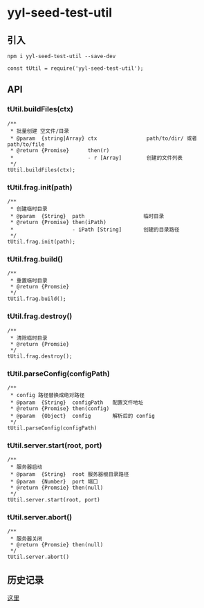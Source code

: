 # yyl-seed-test-util

## 引入
```
npm i yyl-seed-test-util --save-dev
```

```
const tUtil = require('yyl-seed-test-util');
```

## API

### tUtil.buildFiles(ctx)

```
/**
 * 批量创建 空文件/目录
 * @param  {string|Array} ctx                path/to/dir/ 或者 path/to/file
 * @return {Promise}      then(r)
 *                        - r [Array]        创建的文件列表
 */
tUtil.buildFiles(ctx);
```

### tUtil.frag.init(path)

```
/**
 * 创建临时目录
 * @param  {String}  path                   临时目录
 * @return {Promise} then(iPath)
 *                   - iPath [String]       创建的目录路径
 */
tUtil.frag.init(path);
```

### tUtil.frag.build()
```
/**
 * 重置临时目录
 * @return {Promsie}
 */
tUtil.frag.build();
```

### tUtil.frag.destroy()
```
/**
 * 清除临时目录
 * @return {Promsie}
 */
tUtil.frag.destroy();
```

### tUtil.parseConfig(configPath)

```
/**
 * config 路径替换成绝对路径
 * @param  {String}  configPath   配置文件地址
 * @return {Promise} then(config)
 * @param  {Object}  config       解析后的 config
 */
tUtil.parseConfig(configPath)
```

### tUtil.server.start(root, port)

```
/**
 * 服务器启动
 * @param  {String}  root 服务器根目录路径
 * @param  {Number}  port 端口
 * @return {Promsie} then(null)
 */
tUtil.server.start(root, port)
```

### tUtil.server.abort()
```
/**
 * 服务器关闭
 * @return {Promsie} then(null)
 */
tUtil.server.abort()
```

## 历史记录
[这里](./history.md)
